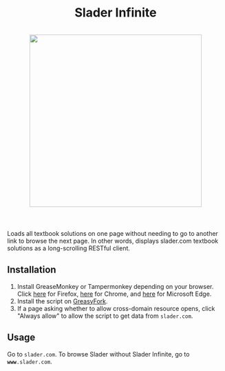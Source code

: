 <h1 align="center">
  Slader Infinite
  <br>
  <br>
  <img src="/demo.gif?raw=true" height="400">
  <br>
  <br>
</h1>

Loads all textbook solutions on one page without needing to go to another link to browse the next page. In other words, displays slader.com textbook solutions as a long-scrolling RESTful client.
## Installation
1. Install GreaseMonkey or Tampermonkey depending on your browser. Click [here](https://addons.mozilla.org/en-US/firefox/addon/greasemonkey/) for Firefox, [here](https://chrome.google.com/webstore/detail/tampermonkey/dhdgffkkebhmkfjojejmpbldmpobfkfo) for Chrome, and [here](https://www.microsoft.com/en-US/store/p/tampermonkey/9nblggh5162s?rtc=1) for Microsoft Edge.
2. Install the script on [GreasyFork](https://greasyfork.org/en/scripts/26910-slader-infinite).
3. If a page asking whether to allow cross-domain resource opens, click "Always allow" to allow the script to get data from `slader.com`.
## Usage
Go to `slader.com`. To browse Slader without Slader Infinite, go to **`www`**`.slader.com`.
